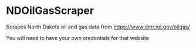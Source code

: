 # NDOilGasScraper
Scrapes North Dakota oil and gas data from https://www.dmr.nd.gov/oilgas/

You will need to have your own credentials for that website
